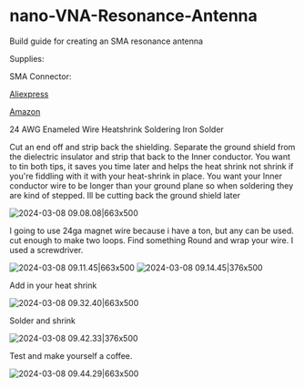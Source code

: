# nano-VNA-Resonance-Antenna
Build guide for creating an SMA resonance antenna


Supplies:

SMA Connector:

[Aliexpress](https://www.aliexpress.us/item/3256806295592966.html?spm=a2g0o.productlist.main.55.6522e856rAKx6R&algo_pvid=3ab06d97-ae7f-4931-91f6-b29c49110517&algo_exp_id=3ab06d97-ae7f-4931-91f6-b29c49110517-27&pdp_npi=4%40dis%21USD%2116.75%215.51%21%21%21120.01%2139.48%21%402103080c17099066640284417ef524%2112000037519213590%21sea%21US%21813385180%21&curPageLogUid=WIzP2IqgjQuh&utparam-url=scene%3Asearch%7Cquery_from%3A)

[Amazon](https://a.co/d/c9jDFV5)

24 AWG Enameled Wire
Heatshrink
Soldering Iron
Solder

Cut an end off and strip back the shielding.  Separate the ground shield from the dielectric insulator and strip that back to the Inner conductor.  You want to tin both tips, it saves you time later and helps the heat shrink not shrink if you're fiddling with it with your heat-shrink in place.  You want your Inner conductor wire to be longer than your ground plane so when soldering they are kind of stepped.  Ill be cutting back the ground shield later

![2024-03-08 09.08.08|663x500](/images/stripped-sma.jpg)
 

I going to use 24ga magnet wire because i have a ton, but any can be used.  cut enough to make two loops.  Find something Round and wrap your wire.  I used a screwdriver.

![2024-03-08 09.11.45|663x500](/images/coiled.jpg)
![2024-03-08 09.14.45|376x500](/images/coiled-display.jpg)

Add in your heat shrink

![2024-03-08 09.32.40|663x500](/images/heatshrinks.jpg)


Solder and shrink 

![2024-03-08 09.42.33|376x500](/images/soldered.jpg)

Test and make yourself a coffee.

![2024-03-08 09.44.29|663x500](/images/tested.jpg)
